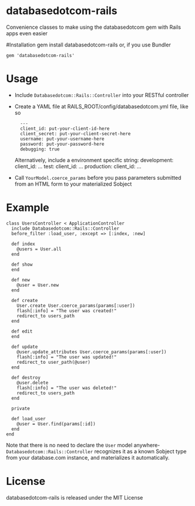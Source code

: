 # databasedotcom-rails

Convenience classes to make using the databasedotcom gem with Rails apps even easier

#Installation
    gem install databasedotcom-rails
or, if you use Bundler

    gem 'databasedotcom-rails'
  
# Usage

* Include `Databasedotcom::Rails::Controller` into your RESTful controller

* Create a YAML file at RAILS_ROOT/config/databasedotcom.yml file, like so 

        ---
        client_id: put-your-client-id-here
        client_secret: put-your-client-secret-here
        username: put-your-username-here
        password: put-your-password-here
        debugging: true

  Alternatively, include a environment specific string:
        development:
            client_id: ...
        test:
            client_id: ...
        production:
            client_id: ...


* Call `YourModel.coerce_params` before you pass parameters submitted from an HTML form to your materialized Sobject

# Example

    class UsersController < ApplicationController
      include Databasedotcom::Rails::Controller
      before_filter :load_user, :except => [:index, :new]
  
      def index
        @users = User.all
      end
  
      def show
      end
    
      def new
        @user = User.new
      end
  
      def create
        User.create User.coerce_params(params[:user])
        flash[:info] = "The user was created!"
        redirect_to users_path
      end
  
      def edit
      end
  
      def update
        @user.update_attributes User.coerce_params(params[:user])
        flash[:info] = "The user was updated!"
        redirect_to user_path(@user)
      end
  
      def destroy
        @user.delete
        flash[:info] = "The user was deleted!"
        redirect_to users_path
      end
  
      private
  
      def load_user
        @user = User.find(params[:id])
      end
    end

Note that there is no need to declare the `User` model anywhere- `Databasedotcom::Rails::Controller` recognizes it as a known Sobject type from your database.com instance, and materializes it automatically.

# License

databasedotcom-rails is released under the MIT License